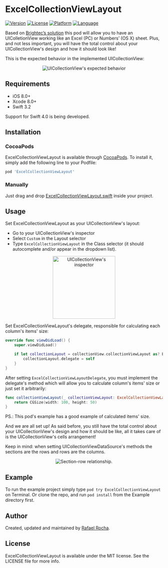 # ExcelCollectionViewLayout

[![Version](https://img.shields.io/cocoapods/v/ExcelCollectionViewLayout.svg?style=flat)](http://cocoapods.org/pods/ExcelCollectionViewLayout)
[![License](https://img.shields.io/cocoapods/l/ExcelCollectionViewLayout.svg?style=flat)](http://cocoapods.org/pods/ExcelCollectionViewLayout)
[![Platform](https://img.shields.io/cocoapods/p/ExcelCollectionViewLayout.svg?style=flat)](http://cocoapods.org/pods/ExcelCollectionViewLayout)
[![Language](https://img.shields.io/badge/swift-3.2-orange.svg?style=flat)](https://developer.apple.com/swift)

Based on [Brightec’s solution](http://www.brightec.co.uk/ideas/uicollectionview-using-horizontal-and-vertical-scrolling-sticky-rows-and-columns) this pod will allow you to have an UIColletionView working like an Excel (PC) or Numbers’ (OS X) sheet. Plus, and not less important, you will have the total control about your UICollectionView's design and how it should look like!

This is the expected behavior in the implemented UICollectionView:

<p align="center">
    <img src="http://i.imgur.com/p1NNqOv.gif" alt="UICollectionView's expected behavior"/>
</p>

## Requirements

- iOS 8.0+
- Xcode 8.0+
- Swift 3.2

Support for Swift 4.0 is being developed.

## Installation

### CocoaPods

ExcelCollectionViewLayout is available through [CocoaPods](http://cocoapods.org). To install
it, simply add the following line to your Podfile:

```ruby
pod 'ExcelCollectionViewLayout'
```

### Manually

Just drag and drop [ExcelCollectionViewLayout.swift](https://github.com/rafaelsrocha/ExcelCollectionViewLayout/tree/master/ExcelCollectionViewLayout/Classes/) inside your project.

## Usage

Set ExcelCollectionViewLayout as your UICollectionView's layout:

- Go to your UICollectionView's inspector
- Select `Custom` in the Layout selector
- Type `ExcelCollectionViewLayout` in the Class selector (it should autocomplete and/or appear in the dropdown list).

<p align="center">
    <img src="https://i.imgur.com/hPeEgzS.png" alt="UICollectionView's inspector" height="200" />
</p>

Set ExcelCollectionViewLayout's delegate, responsible for calculating each column's items' size:

```swift
override func viewDidLoad() {
    super.viewDidLoad()

    if let collectionLayout = collectionView.collectionViewLayout as? ExcelCollectionViewLayout {
        collectionLayout.delegate = self
    }
}
```

After setting `ExcelCollectionViewLayoutDelegate`, you must implement the delegate's method which will allow you to calculate column's items' size or just set it arbitrarily:

```swift
func collectionViewLayout(_ collectionViewLayout: ExcelCollectionViewLayout, sizeForItemAtColumn columnIndex: Int) -> CGSize {
    return CGSize(width: 100, height: 50)
}
```
PS.: This pod's example has a good example of calculated items' size.

And we are all set up! As said before, you still have the total control about your UICollectionView's design and how it should be like, all it takes care of is the UICollectionView's cells arrangement!

Keep in mind: when setting UICollectionViewDataSource's methods the sections are the rows and rows are the columns.

<p align="center">
    <img src="http://i.imgur.com/BKINMqC.png" alt="Section-row relationship." />
</p>

## Example

To run the example project simply type `pod try ExcelCollectionViewLayout` on Terminal. Or clone the repo, and run `pod install` from the Example directory first.

## Author

Created, updated and maintained by [Rafael Rocha](https://github.com/rafaelsrocha).

## License

ExcelCollectionViewLayout is available under the MIT license. See the LICENSE file for more info.
